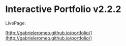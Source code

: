 # Interactive Portfolio v2.2.2

LivePage:

[http://gabrieleromeo.github.io/portfolio/](http://gabrieleromeo.github.io/portfolio/)
